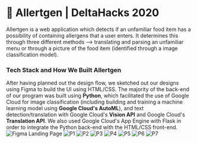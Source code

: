 # 🥑 Allertgen | DeltaHacks 2020
Allertgen is a web application which detects if an unfamiliar food item has a possibility of containing allergens that a user enters. It determines this through three different methods --> translating and parsing an unfamiliar menu or through a picture of the food item (identified through a image classification model). 

### Tech Stack and How We Built Allertgen
After having planned out the design flow, we sketched out our designs using Figma to build the UI using HTML/CSS. The majority of the back-end of our program was built using __Python__, which facilitated the use of Google Cloud for image classification (including building and training a machine learning model using __Google Cloud's AutoML__), and text detection/translation with Google Cloud's __Vision API__ and Google Cloud's __Translation API__. We also used Google Cloud's App Engine with Flask in order to integrate the Python back-end with the HTML/CSS front-end.
![Figma Landing Page](https://user-images.githubusercontent.com/19617248/73986907-d4644e00-490c-11ea-89e5-512b8ba7a603.png)
![P1](https://user-images.githubusercontent.com/19617248/74207588-3ba43a00-4c4e-11ea-9821-67a674078525.png)
![P2](https://user-images.githubusercontent.com/19617248/74207590-3cd56700-4c4e-11ea-951d-a7e6dc5a92a8.png)
![P3](https://user-images.githubusercontent.com/19617248/74207594-3d6dfd80-4c4e-11ea-8891-3f58a588889a.png)
![P4](https://user-images.githubusercontent.com/19617248/74207595-3e069400-4c4e-11ea-941b-52535ca7c641.png)
![P5](https://user-images.githubusercontent.com/19617248/74207596-3e069400-4c4e-11ea-9dc4-b80d46115e5e.png)
![P6](https://user-images.githubusercontent.com/19617248/74207597-3e9f2a80-4c4e-11ea-9141-54641909d4de.png)
![P7](https://user-images.githubusercontent.com/19617248/74207599-3e9f2a80-4c4e-11ea-925c-fa649e6163da.png)

